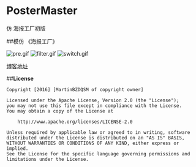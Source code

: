 # PosterMaster
仿 海报工厂初版

##模仿 《海报工厂》


![pre.gif](http://upload-images.jianshu.io/upload_images/2510337-fcadb579202bcdfd.gif?imageMogr2/auto-orient/strip)
![filter.gif](http://upload-images.jianshu.io/upload_images/2510337-1162fb0f8f665ebc.gif?imageMogr2/auto-orient/strip)
![switch.gif](http://upload-images.jianshu.io/upload_images/2510337-95b785037f995bec.gif?imageMogr2/auto-orient/strip)

[博客地址](http://www.jianshu.com/p/7ec2d62ae9f8 "博客地址")

##**License**

```license
Copyright [2016] [MartinBZDQSM of copyright owner]

Licensed under the Apache License, Version 2.0 (the "License");
you may not use this file except in compliance with the License.
You may obtain a copy of the License at

    http://www.apache.org/licenses/LICENSE-2.0

Unless required by applicable law or agreed to in writing, software
distributed under the License is distributed on an "AS IS" BASIS,
WITHOUT WARRANTIES OR CONDITIONS OF ANY KIND, either express or implied.
See the License for the specific language governing permissions and
limitations under the License.
```
